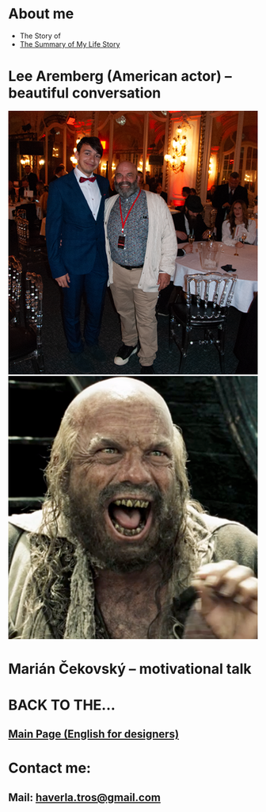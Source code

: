# About me
- The Story of
- [The Summary of My Life Story](https://github.com/BenjaminHaverla/Summary-of-my-life-story.git)

# Lee Aremberg (American actor) – beautiful conversation
![Benjamín Haverla and Lee Aremberg](Images/lee_aremberg_talk.png)
![Benjamín Haverla and Lee Aremberg](Images/lee_aremberg.png)
# Marián Čekovský – motivational talk

# BACK TO THE...
## [Main Page (English for designers)](https://github.com/BenjaminHaverla/English-for-designers.git)
# Contact me:
## **Mail**: haverla.tros@gmail.com
